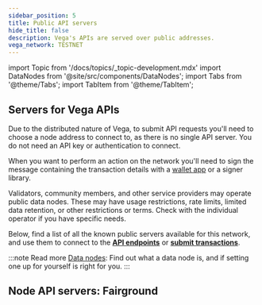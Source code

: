 ```yaml
---
sidebar_position: 5
title: Public API servers
hide_title: false
description: Vega's APIs are served over public addresses.
vega_network: TESTNET
---
```


import Topic from '/docs/topics/_topic-development.mdx'
import DataNodes from '@site/src/components/DataNodes';
import Tabs from '@theme/Tabs';
import TabItem from '@theme/TabItem';

## Servers for Vega APIs
Due to the distributed nature of Vega, to submit API requests you'll need to choose a node address to connect to, as there is no single API server. You do not need an API key or authentication to connect.

When you want to perform an action on the network you'll need to sign the message containing the transaction details with a [wallet app](../tools/vega-wallet/index.md) or a signer library.

Validators, community members, and other service providers may operate public data nodes. These may have usage restrictions, rate limits, limited data retention, or other restrictions or terms. Check with the individual operator if you have specific needs.

Below, find a list of all the known public servers available for this network, and use them to connect to the **[API endpoints](./useful-endpoints.md)** or **[submit transactions](./useful-endpoints.md#submit-transactions)**.

:::note Read more
[Data nodes](../concepts/chain/data-nodes.md): Find out what a data node is, and if setting one up for yourself is right for you.
:::

## Node API servers: Fairground
<DataNodes frontMatter={frontMatter} />

